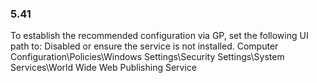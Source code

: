 
### 5.41  
To establish the recommended configuration via GP, set the following UI path to: Disabled 
or ensure the service is not installed. 
Computer Configuration\Policies\Windows Settings\Security Settings\System 
Services\World Wide Web Publishing Service 
